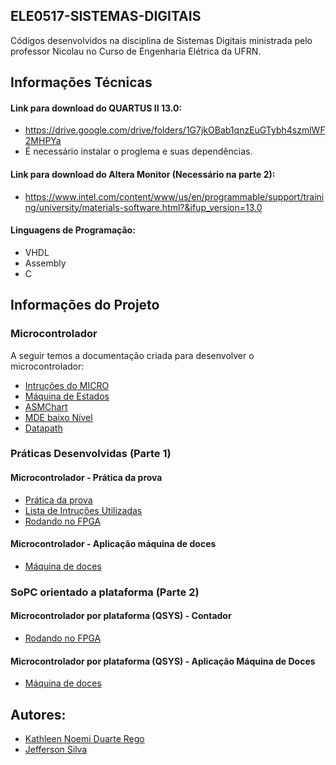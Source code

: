 ## ELE0517-SISTEMAS-DIGITAIS
Códigos desenvolvidos na disciplina de Sistemas Digitais ministrada pelo professor Nicolau no Curso de Engenharia Elétrica da UFRN.

## Informações Técnicas

#### Link para download do QUARTUS II 13.0: 
* https://drive.google.com/drive/folders/1G7jkOBab1qnzEuGTybh4szmlWF2MHPYa
* É necessário instalar o proglema e suas dependências.

#### Link para download do Altera Monitor (Necessário na parte 2): 
* https://www.intel.com/content/www/us/en/programmable/support/training/university/materials-software.html?&ifup_version=13.0

#### Linguagens de Programação:
* VHDL
* Assembly
* C

## Informações do Projeto

### Microcontrolador
A seguir temos a documentação criada para desenvolver o microcontrolador:
* [Intruções do MICRO](https://drive.google.com/file/d/1AAPpVUFLGtCfAn_PtlZ6gDA6dPSQpiuf/view?usp=sharing)
* [Máquina de Estados](https://drive.google.com/file/d/1FhnIINe-px_ucmzbb2PE7AGxO0_wnkd8/view?usp=sharing)
* [ASMChart](https://drive.google.com/file/d/1JMkhxPUnmDi9L9gF5H440tgAbHNlTziw/view?usp=sharing)
* [MDE baixo Nível](https://drive.google.com/file/d/1YF6l6VloUbFogYSn1bPbv_MW8v45vX93/view?usp=sharing)
* [Datapath](https://drive.google.com/file/d/1R49AGpTp93TDcm0bjQPE_y7y1AtDBtRm/view?usp=sharing)

### Práticas Desenvolvidas (Parte 1)

#### Microcontrolador - Prática da prova
* [Prática da prova](https://i.imgur.com/2vEuX1n.jpg)
* [Lista de Intruções Utilizadas](https://i.imgur.com/FgN8wDw.jpg)
* [Rodando no FPGA](https://i.imgur.com/sBKo4j3.mp4)

#### Microcontrolador - Aplicação máquina de doces
* [Máquina de doces](https://i.imgur.com/SNWb2F4.png)

### SoPC orientado a plataforma (Parte 2)

#### Microcontrolador por plataforma (QSYS) - Contador

* [Rodando no FPGA](https://i.imgur.com/3zIcUi9.mp4)

#### Microcontrolador por plataforma (QSYS) - Aplicação Máquina de Doces

* [Máquina de doces](https://i.imgur.com/SNWb2F4.png)


## Autores:
* [Kathleen Noemi Duarte Rego](https://github.com/kathleenrego)
* [Jefferson Silva](https://github.com/JeffersonHS) 
